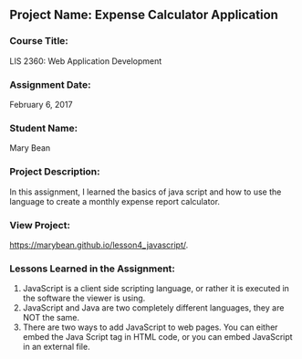 ## Project Name:  Expense Calculator Application

### Course Title:
LIS 2360:  Web Application Development

### Assignment Date:  
February 6, 2017

### Student Name:  
Mary Bean

### Project Description:
In this assignment, I learned the basics of java script and how to use the language to create a monthly expense report calculator. 

### View Project:
https://marybean.github.io/lesson4_javascript/.

### Lessons Learned in the Assignment:
1. JavaScript is a client side scripting language, or rather it is executed in the software the viewer is using. 
2. JavaScript and Java are two completely different languages, they are NOT the same. 
3. There are two ways to add JavaScript to web pages. You can either embed the Java Script tag in HTML code, or you can embed JavaScript in an external file. 
